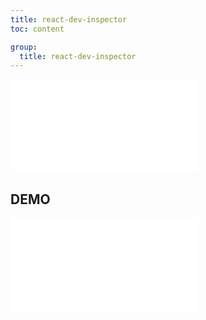 ```yaml
---
title: react-dev-inspector
toc: content

group:
  title: react-dev-inspector
---
```


<embed src="../README.md" ></embed>

## DEMO

<embed src="../CHANGELOG.md"></embed>

<BackTop></BackTop>
<SplashCursor></SplashCursor>
